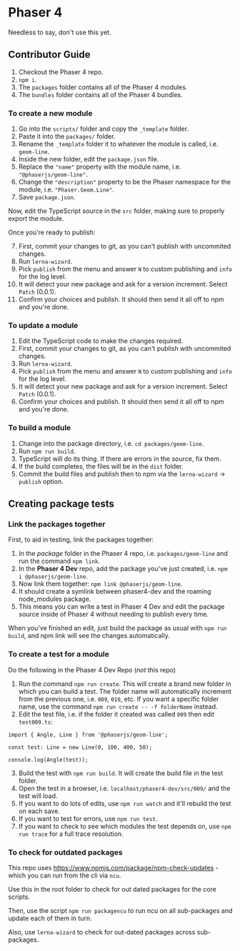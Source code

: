 # Phaser 4

Needless to say, don't use this yet.

## Contributor Guide

1. Checkout the Phaser 4 repo.
2. `npm i`.
3. The `packages` folder contains all of the Phaser 4 modules.
4. The `bundles` folder contains all of the Phaser 4 bundles.

### To create a new module

1. Go into the `scripts/` folder and copy the `_template` folder.
2. Paste it into the `packages/` folder.
3. Rename the `_template` folder it to whatever the module is called, i.e. `geom-line`.
4. Inside the new folder, edit the `package.json` file.
5. Replace the `"name"` property with the module name, i.e. `"@phaserjs/geom-line"`.
5. Change the `"description"` property to be the Phaser namespace for the module, i.e. `"Phaser.Geom.Line"`.
6. Save `package.json`.

Now, edit the TypeScript source in the `src` folder, making sure to properly export the module.

Once you're ready to publish:

7. First, commit your changes to git, as you can't publish with uncommited changes.
8. Run `lerna-wizard`.
9. Pick `publish` from the menu and answer `N` to custom publishing and `info` for the log level.
10. It will detect your new package and ask for a version increment. Select `Patch` (0.0.1).
11. Confirm your choices and publish. It should then send it all off to npm and you're done.

### To update a module

1. Edit the TypeScript code to make the changes required.
2. First, commit your changes to git, as you can't publish with uncommited changes.
3. Run `lerna-wizard`.
4. Pick `publish` from the menu and answer `N` to custom publishing and `info` for the log level.
5. It will detect your new package and ask for a version increment. Select `Patch` (0.0.1).
6. Confirm your choices and publish. It should then send it all off to npm and you're done.

### To build a module

1. Change into the package directory, i.e. `cd packages/geom-line`.
2. Run `npm run build`.
3. TypeScript will do its thing. If there are errors in the source, fix them.
4. If the build completes, the files will be in the `dist` folder.
5. Commit the build files and publish then to npm via the `lerna-wizard` -> `publish` option.

## Creating package tests

### Link the packages together

First, to aid in testing, link the packages together:

1. In the _package_ folder in the Phaser 4 repo, i.e. `packages/geom-line` and run the command `npm link`.
2. In the **Phaser 4 Dev** repo, add the package you've just created, i.e. `npm i @phaserjs/geom-line`.
3. Now link them together: `npm link @phaserjs/geom-line`.
4. It should create a symlink between phaser4-dev and the roaming node_modules package.
5. This means you can write a test in Phaser 4 Dev and edit the package source inside of Phaser 4 without needing to publish every time. 

When you've finished an edit, just build the package as usual with `npm run build`, and npm link will see the changes automatically.

### To create a test for a module

Do the following in the Phaser 4 Dev Repo (_not_ this repo)

1. Run the command `npm run create`. This will create a brand new folder in which you can build a test. The folder name will automatically increment from the previous one, i.e. `009`, `010`, etc. If you want a specific folder name, use the command `npm run create -- -f folderName` instead.
2. Edit the test file, i.e. if the folder it created was called `009` then edit `test009.ts`:

```
import { Angle, Line } from '@phaserjs/geom-line';

const test: Line = new Line(0, 100, 400, 50);

console.log(Angle(test));
```

3. Build the test with `npm run build`. It will create the build file in the test folder.
4. Open the test in a browser, i.e. `localhost/phaser4-dev/src/009/` and the test will load.
5. If you want to do lots of edits, use `npm run watch` and it'll rebuild the test on each save.
6. If you want to test for errors, use `npm run test`.
7. If you want to check to see which modules the test depends on, use `npm run trace` for a full trace resolution.

### To check for outdated packages

This repo uses https://www.npmjs.com/package/npm-check-updates - which you can run from the cli via `ncu`.

Use this in the root folder to check for out dated packages for the core scripts.

Then, use the script `npm run packagencu` to run ncu on all sub-packages and update each of them in turn.

Also, use `lerna-wizard` to check for out-dated packages across sub-packages.
